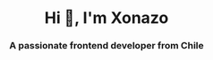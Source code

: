 <h1 align="center">Hi 👋, I'm Xonazo</h1>
<h3 align="center">A passionate frontend developer from Chile</h3>
